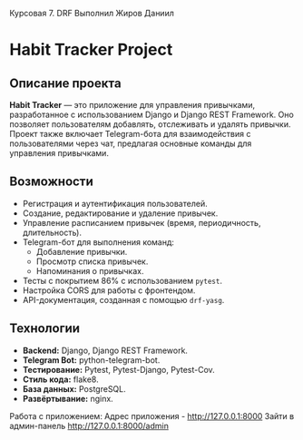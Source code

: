 Курсовая 7. DRF
Выполнил Жиров Даниил

# Habit Tracker Project

## Описание проекта

**Habit Tracker** — это приложение для управления привычками, 
разработанное с использованием Django и Django REST Framework. 
Оно позволяет пользователям добавлять, отслеживать и удалять привычки. 
Проект также включает Telegram-бота для взаимодействия с пользователями через чат, 
предлагая основные команды для управления привычками.

## Возможности
- Регистрация и аутентификация пользователей.
- Создание, редактирование и удаление привычек.
- Управление расписанием привычек (время, периодичность, длительность).
- Telegram-бот для выполнения команд:
  - Добавление привычки.
  - Просмотр списка привычек.
  - Напоминания о привычках.
- Тесты с покрытием 86% с использованием `pytest`.
- Настройка CORS для работы с фронтендом.
- API-документация, созданная с помощью `drf-yasg`.

## Технологии
- **Backend:** Django, Django REST Framework.
- **Telegram Bot:** python-telegram-bot.
- **Тестирование:** Pytest, Pytest-Django, Pytest-Cov.
- **Стиль кода:** flake8.
- **База данных:** PostgreSQL.
- **Развёртывание:** nginx.

Работа с приложением:
Адрес приложения - http://127.0.0.1:8000
Зайти в админ-панель http://127.0.0.1:8000/admin